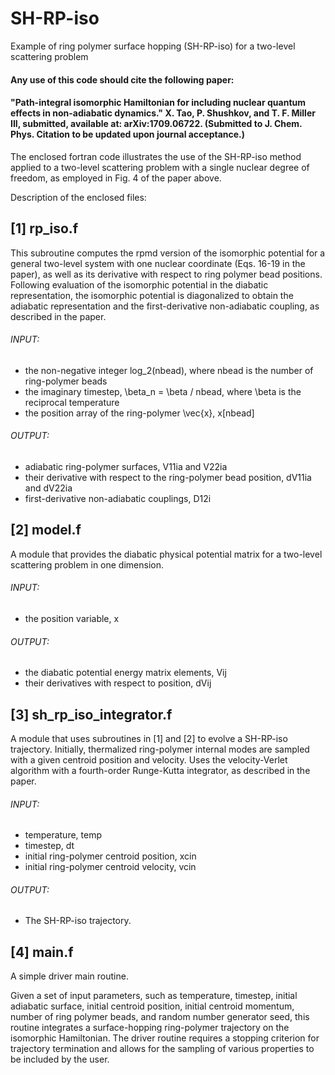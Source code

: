 # SH-RP-iso
Example of ring polymer surface hopping (SH-RP-iso) for a two-level scattering problem

#### Any use of this code should cite the following paper:

#### "Path-integral isomorphic Hamiltonian for including nuclear quantum effects in non-adiabatic dynamics."  X. Tao, P. Shushkov, and T. F. Miller III, submitted, available at: arXiv:1709.06722.  (Submitted to J. Chem. Phys.  Citation to be updated upon journal acceptance.)

The enclosed fortran code illustrates the use of the SH-RP-iso method applied to a two-level 
scattering problem with a single nuclear degree of freedom, as employed in Fig. 4 of the paper above.

Description of the enclosed files:

## [1] rp_iso.f
 
This subroutine computes the rpmd version of the isomorphic potential for a general 
two-level system with one nuclear coordinate (Eqs. 16-19 in the paper), 
as well as its derivative with respect to ring polymer bead positions. 
Following evaluation of the isomorphic potential in the diabatic representation, 
the isomorphic potential is diagonalized to obtain the adiabatic representation and 
the first-derivative non-adiabatic coupling, as described in the paper.

###### INPUT:
- the non-negative integer log_2(nbead), where nbead is the number of ring-polymer beads
- the imaginary timestep, \beta_n = \beta / nbead, where \beta is the reciprocal temperature
- the position array of the ring-polymer \vec{x}, x[nbead]

###### OUTPUT:
- adiabatic ring-polymer surfaces, V11ia and V22ia
- their derivative with respect to the ring-polymer bead position, dV11ia and dV22ia
- first-derivative non-adiabatic couplings, D12i

## [2] model.f

A module that provides the diabatic physical potential matrix for a two-level scattering problem in one dimension.

###### INPUT: 
- the position variable, x

###### OUTPUT:
- the diabatic potential energy matrix elements, Vij
- their derivatives with respect to position, dVij

## [3] sh_rp_iso_integrator.f

A module that uses  subroutines in [1] and [2] to evolve a SH-RP-iso trajectory. 
Initially, thermalized ring-polymer internal modes are sampled with a given 
centroid position and velocity. Uses the velocity-Verlet algorithm with a fourth-order 
Runge-Kutta integrator, as described in the paper.

###### INPUT:
- temperature, temp
- timestep, dt
- initial ring-polymer centroid position, xcin
- initial ring-polymer centroid velocity, vcin

###### OUTPUT:
- The SH-RP-iso trajectory.

## [4] main.f

A simple driver main routine.

Given a set of input parameters, such as temperature, timestep, initial adiabatic surface,
initial centroid position, initial centroid momentum, number of ring polymer beads, and random number generator seed,
this routine integrates a surface-hopping ring-polymer trajectory on the isomorphic Hamiltonian.
The driver routine requires a stopping criterion for trajectory termination and allows for 
the sampling of various properties to be included by the user.
